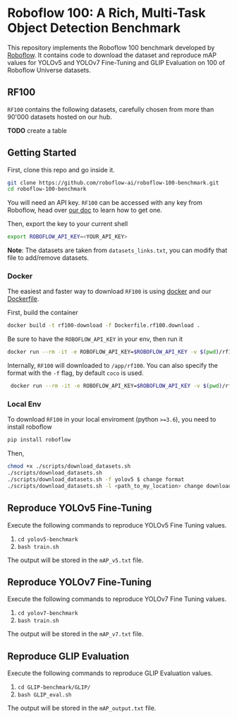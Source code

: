 # Roboflow 100: A Rich, Multi-Task Object Detection Benchmark

This repository implements the Roboflow 100 benchmark developed by [Roboflow](https://roboflow.com/). It contains code to download the dataset and reproduce 
mAP values for YOLOv5 and YOLOv7 Fine-Tuning and GLIP Evaluation on 100 of Roboflow Universe
datasets. 

## RF100

`RF100` contains the following datasets, carefully chosen from more than 90'000 datasets hosted on our hub.

**TODO** create a table

## Getting Started

First, clone this repo and go inside it.


```bash
git clone https://github.com/roboflow-ai/roboflow-100-benchmark.git
cd roboflow-100-benchmark
```

You will need an API key. `RF100` can be accessed with any key from Roboflow, head over [our doc](https://docs.roboflow.com/rest-api.') to learn how to get one.

Then, export the key to your current shell

```bash
export ROBOFLOW_API_KEY=<YOUR_API_KEY>
```

**Note**: The datasets are taken from `datasets_links.txt`, you can modify that file to add/remove datasets.

### Docker

The easiest and faster way to download `RF100` is using [docker]() and our [Dockerfile](Dockerfile.rf100.download).

First, build the container

```bash
docker build -t rf100-download -f Dockerfile.rf100.download .
```

Be sure to have the `ROBOFLOW_API_KEY` in your env, then run it

```bash
docker run --rm -it -e ROBOFLOW_API_KEY=$ROBOFLOW_API_KEY -v $(pwd)/rf100:/app/rf100 rf100-download
```

Internally, `RF100` will downloaded to `/app/rf100`. You can also specify the format with the `-f` flag, by default `coco` is used.

```bash
 docker run --rm -it -e ROBOFLOW_API_KEY=$ROBOFLOW_API_KEY -v $(pwd)/rf100:/app/rf100 rf100-download -f yolov5
```


### Local Env

To download `RF100` in your local enviroment (python `>=3.6`), you need to install roboflow

```bash
pip install roboflow
```

Then,

```bash
chmod +x ./scripts/download_datasets.sh
./scripts/download_datasets.sh 
./scripts/download_datasets.sh -f yolov5 $ change format
./scripts/download_datasets.sh -l <path_to_my_location> change download location
```

## Reproduce YOLOv5 Fine-Tuning
Execute the following commands to reproduce YOLOv5 Fine Tuning values. 

1) ```cd yolov5-benchmark```
2) ```bash train.sh```

The output will be stored in the ```mAP_v5.txt``` file. 

## Reproduce YOLOv7 Fine-Tuning
Execute the following commands to reproduce YOLOv7 Fine Tuning values. 

1) ```cd yolov7-benchmark```
2) ```bash train.sh```

The output will be stored in the ```mAP_v7.txt``` file. 

## Reproduce GLIP Evaluation
Execute the following commands to reproduce GLIP Evaluation values. 

1) ```cd GLIP-benchmark/GLIP/```
2) ```bash GLIP_eval.sh ```

The output will be stored in the ```mAP_output.txt``` file.

